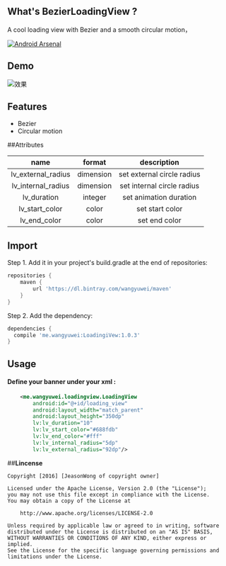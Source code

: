 ## What's BezierLoadingView ?
A cool loading view with Bezier and a smooth circular motion， 

[![Android Arsenal](https://img.shields.io/badge/Android%20Arsenal-BezierLoadingView-green.svg?style=true)](https://android-arsenal.com/details/1/3736)

## Demo
![效果](http://i4.buimg.com/cdd5a4a8f0233650.gif)

## Features
* Bezier
* Circular motion

##Attributes

|name|format|description|
|:---:|:---:|:---:|
| lv_external_radius | dimension |set external circle radius
| lv_internal_radius | dimension |set internal circle radius
| lv_duration | integer |set animation duration
| lv_start_color | color |set start color
| lv_end_color | color |set end color

## Import

Step 1. Add it in your project's build.gradle at the end of repositories:

```gradle
repositories {
    maven {
        url 'https://dl.bintray.com/wangyuwei/maven'
    }
}
```

Step 2. Add the dependency:

```gradle
dependencies {
  compile 'me.wangyuwei:LoadingiVew:1.0.3'
}
```

## Usage
#### Define your banner under your xml  :

```xml
    <me.wangyuwei.loadingview.LoadingView
        android:id="@+id/loading_view"
        android:layout_width="match_parent"
        android:layout_height="350dp"
        lv:lv_duration="10"
        lv:lv_start_color="#688fdb"
        lv:lv_end_color="#fff"
        lv:lv_internal_radius="5dp"
        lv:lv_external_radius="92dp"/>
```



##**Lincense**

```lincense
Copyright [2016] [JeasonWong of copyright owner]

Licensed under the Apache License, Version 2.0 (the "License");
you may not use this file except in compliance with the License.
You may obtain a copy of the License at

    http://www.apache.org/licenses/LICENSE-2.0

Unless required by applicable law or agreed to in writing, software
distributed under the License is distributed on an "AS IS" BASIS,
WITHOUT WARRANTIES OR CONDITIONS OF ANY KIND, either express or implied.
See the License for the specific language governing permissions and
limitations under the License.
```


